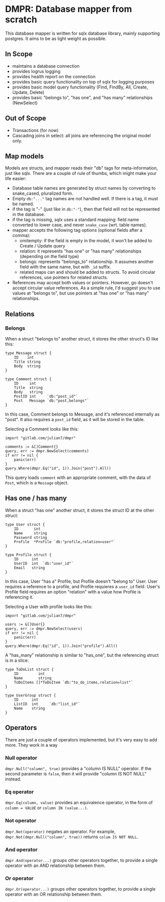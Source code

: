 # DMPR: Database mapper from scratch

This database mapper is written for sqlx database library, mainly supporting postgres. It aims to be as light weight as possible.

## In Scope

* maintains a database connection
* provides logrus logging
* provides health report on the connection
* provides basic query functionality on top of sqlx for logging purposes
* provides basic model query functionality (Find, FindBy, All, Create, Update, Delete)
* provides basic "belongs to", "has one", and "has many" relationships (NewSelect)

## Out of Scope

* Transactions (for now)
* Cascading joins in select: all joins are referencing the original model only.

## Map models

Models are structs, and mapper reads their "db" tags for meta-information, just like sqlx. There are a couple of rule of thumbs, which might make your life easier:

* Database table names are generated by struct names by converting to snake_cased, pluralized form.
* Empty `db:"..."` tag names are not handled well. If there is a tag, it must be named.
* if the tag is "-" (just like in `db:"-"`), then that field will not be represented in the database.
* if the tag is missing, sqlx uses a standard mapping: field name converted to lower case, and never `snake_case` (wrt. table names).
* mapper accepts the following tag options (optional fields after a comma):
  * omitempty: if the field is empty in the model, it won't be added to Create / Update query
  * relation: it represents "has one" or "has many" relationships (depending on the field type)
  * belongs: represents "belongs_to" relationship. It assumes another field with the same name, but with `_id` suffix.
  * related maps can and should be added to structs. To avoid circular references, use pointers for related structs.
* References may accept both values or pointers. However, go doesn't accept circular value references. As a simple rule, I'd suggest you to use values at "belongs to", but use pointers at "has one" or "has many" relationships.

## Relations

### Belongs

When a struct "belongs to" another struct, it stores the other struct's ID like this:

```golang
type Message struct {
    ID    int
    Title string
    Body  string
}

type Comment struct {
    ID     int
    Title  string
    Body   string
    PostID int     `db:"post_id"`
    Post   Message `db:"post,belongs"`
}
```

In this case, Comment belongs to Message, and it's referenced internally as "post". It also requires a `post_id` field, as it will be stored in the table.

Selecting a Comment looks like this:

```golang
import "gitlab.com/julian7/dmpr"

comments := &[]Comment{}
query, err := dmpr.NewSelect(comments)
if err != nil {
    panic(err)
}
query.Where(dmpr.Eq("id", 1)).Join("post").All()
```

This query loads `comment` with an appropriate comment, with the data of `Post`, which is a `Message` object.

## Has one / has many

When a struct "has one" another struct, it stores the struct ID at the other struct:

```golang
type User struct {
    ID       int
    Name     string
    Password string
    Profile  *Profile `db:"profile,relation=user"`
}

type Profile struct {
    ID      int
    UserID  int  `db:"user_id"`
    Email   string
}
```

In this case, User "has a" Profile, but Profile doesn't "belong to" User. User requires a reference to a profile, and Profile requieres a `user_id` field. User's Profile field requires an option "relation" with a value how Profile is referencing it.

Selecting a User with profile looks like this:

```golang
import "gitlab.com/julian7/dmpr"

users := &[]User{}
query, err := dmpr.NewSelect(users)
if err != nil {
    panic(err)
}
query.Where(dmpr.Eq("id", 1)).Join("profile").All()
```

A "has_many" relationship is similar to "has_one", but the referencing struct is in a slice:

```golang
type ToDoList struct {
    ID         int
    Name       string
    ToDoItems []*ToDoItem `db:"to_do_items,relation=list"`
}

type UserGroup struct {
    ID      int
    ListID  int     `db:"list_id"`
    Name    string
}
```

## Operators

There are just a couple of operators implemented, but it's very easy to add more. They work in a way

### Null operator

`dmpr.Null("column", true)` provides a "column IS NULL" operator. If the second parameter is `false`, then it will provide "column IS NOT NULL" instead.

### Eq operator

`dmpr.Eq(column, value)` provides an equivalence operator, in the form of `column = VALUE` or `column IN (value...)`.

### Not operator

`dmpr.Not(operator)` negates an operator. For example, `dmpr.Not(dmpr.Null("column", true))` returns `colum IS NOT NULL`.

### And operator

`dmpr.And(operator...)` groups other operators together, to provide a single operator with an AND relationship between them.

### Or operator

`dmpr.Or(operator...)` groups other operators together, to provide a single operator with an OR relationship between them.
